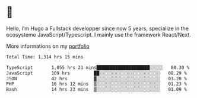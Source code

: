 # 👋 

Hello, i'm Hugo a Fullstack developper since now 5 years, specialize in the ecosysteme JavaScript/Typescript. I mainly use the framework React/Next.

More informations on my [portfolio](https://hcampos.fr)

<!--START_SECTION:waka-->

```txt
Total Time: 1,314 hrs 15 mins

TypeScript       1,055 hrs 21 mins████████████████████░░░░░   80.30 %
JavaScript       109 hrs         ██░░░░░░░░░░░░░░░░░░░░░░░   08.29 %
JSON             42 hrs          ▓░░░░░░░░░░░░░░░░░░░░░░░░   03.20 %
PHP              16 hrs 12 mins  ▒░░░░░░░░░░░░░░░░░░░░░░░░   01.23 %
Bash             14 hrs 23 mins  ▒░░░░░░░░░░░░░░░░░░░░░░░░   01.09 %
```

<!--END_SECTION:waka-->
